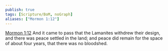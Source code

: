 ```yaml
---
publish: true
tags: [Scripture/BoM, noGraph]
aliases: ["Mormon 1:12"]
---
```

[Mormon 1:12](https://churchofjesuschrist.org/study/scriptures/bofm/morm/1?lang=eng&id=p12#p12) And it came to pass that the Lamanites withdrew their design, and there was peace settled in the land; and peace did remain for the space of about four years, that there was no bloodshed.
